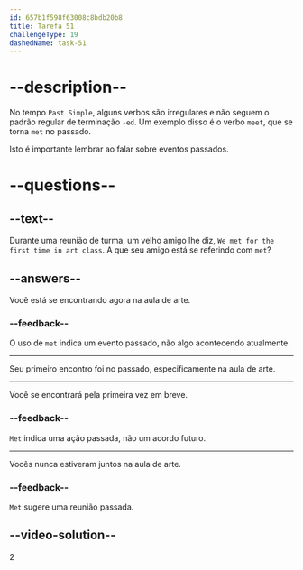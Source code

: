 ```yaml
---
id: 657b1f598f63008c8bdb20b8
title: Tarefa 51
challengeType: 19
dashedName: task-51
---
```


# --description--

No tempo `Past Simple`, alguns verbos são irregulares e não seguem o padrão regular de terminação `-ed`. Um exemplo disso é o verbo `meet`, que se torna `met` no passado.

Isto é importante lembrar ao falar sobre eventos passados.

# --questions--

## --text--

Durante uma reunião de turma, um velho amigo lhe diz, `We met for the first time in art class`. A que seu amigo está se referindo com `met`?

## --answers--

Você está se encontrando agora na aula de arte.

### --feedback--

O uso de `met` indica um evento passado, não algo acontecendo atualmente.

---

Seu primeiro encontro foi no passado, especificamente na aula de arte.

---

Você se encontrará pela primeira vez em breve.

### --feedback--

`Met` indica uma ação passada, não um acordo futuro.

---

Vocês nunca estiveram juntos na aula de arte.

### --feedback--

`Met` sugere uma reunião passada.

## --video-solution--

2
